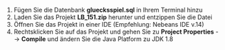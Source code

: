 1. Fügen Sie die Datenbank **gluecksspiel.sql** in Ihrem Terminal hinzu
2. Laden Sie das Projekt **LB_151.zip** herunter und entzippen Sie die Datei
3. Öffnen Sie das Projekt in einer IDE (Empfehlung: Nebeans IDE v.14)
4. Rechtsklicken Sie auf das Projekt und gehen Sie zu **Project Properties** --> **Compile** und ändern Sie die Java Platform zu JDK 1.8

